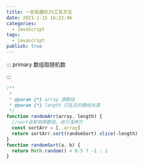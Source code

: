 ```yaml
---
title: 一些有趣的JS工具方法
date: 2021-1-15 16:22:46
categories:
  - JavaScript
tags:
  - javascript
publish: true
---
```


::: primary 数组取随机数

:::

```javascript
/**
 *
 * @param {*} array 源数组
 * @param {*} length 打乱后的数组长度
 */
function randomArr(array, length) {
  //sort会影响原数组，进行浅拷贝
  const sortArr = [..array]
  return sortArr.sort(randomSort).slice(-length)
}
function randomSort(a, b) {
  return Math.random() > 0.5 ? -1 : 1
}

```

<!-- //匹配 "字母开头-" 的字符串，如:'aaa-','bbb-'，'ccc-',并且把()匹配到的内容进行捕获，如上面例子为'aaa'，'bbb','ccc'
const ICON_REGEXP = /^(\w+\-)/
function getClass(icon) {
  console.log(ICON_REGEXP.test(icon));
  if (ICON_REGEXP.test(icon)) {
    return icon.replace(ICON_REGEXP, (...args) => {
      //第一个为匹配到的icon-,第二个为()捕获的内容，可以有多个，顺序输出，第三个为匹配对象在原对象的下标值，第四个为原字符串本身
      console.log(args); //['icon-','icon',0,'iconfont']
      return args[1] === 'reco' ? `iconfont ${args[0]}` : `${args[1]} ${args[0]}`
    })
  }
  return ''
}
console.log(getClass('icon-open iconfont')); -->
